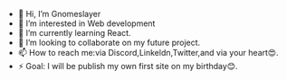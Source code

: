 - 👋 Hi, I’m Gnomeslayer
- 👀 I’m interested in Web development
- 🌱 I’m currently learning React.
- 💞️ I’m looking to collaborate on my future project.
- 📫 How to reach me:via Discord,Linkeldn,Twitter,and via your heart😍.
- ⚡ Goal: I will be publish my own first site on my birthday😊.


